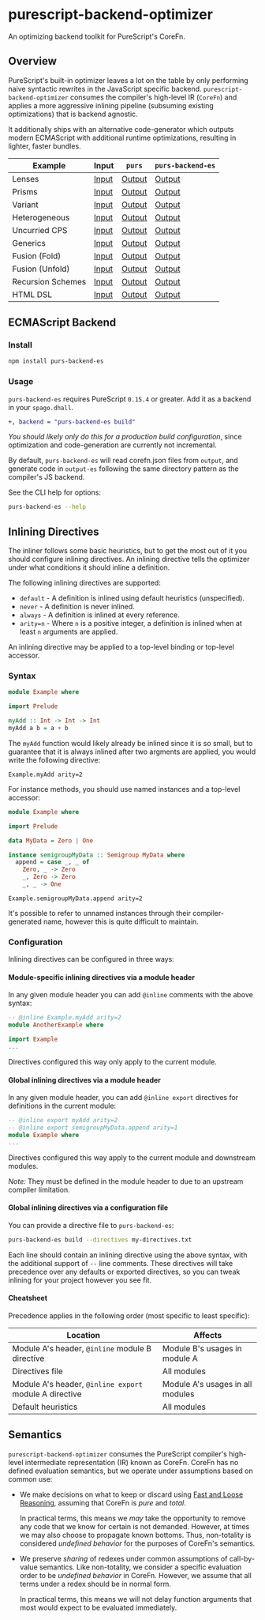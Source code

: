 # purescript-backend-optimizer

An optimizing backend toolkit for PureScript's CoreFn.

## Overview

PureScript's built-in optimizer leaves a lot on the table by only performing
naive syntactic rewrites in the JavaScript specific backend.
`purescript-backend-optimizer` consumes the compiler's high-level IR (`CoreFn`)
and applies a more aggressive inlining pipeline (subsuming existing
optimizations) that is backend agnostic.

It additionally ships with an alternative code-generator which outputs modern
ECMAScript with additional runtime optimizations, resulting in lighter, faster
bundles.

| Example | Input | `purs` | `purs-backend-es` |
|---------|-------|--------|-------------------|
| Lenses | [Input](./backend-es/test/snapshots/Snapshot.ProfunctorLenses01.purs) | [Output](https://try.purescript.org/?view=output&js=true&github=/aristanetworks/purescript-backend-optimizer/main/backend-es/test/snapshots/Snapshot.ProfunctorLenses01.purs) | [Output](./backend-es/test/snapshots-out/Snapshot.ProfunctorLenses01.js) |
| Prisms | [Input](./backend-es/test/snapshots/Snapshot.ProfunctorLenses02.purs) | [Output](https://try.purescript.org/?view=output&js=true&github=/aristanetworks/purescript-backend-optimizer/main/backend-es/test/snapshots/Snapshot.ProfunctorLenses02.purs) | [Output](./backend-es/test/snapshots-out/Snapshot.ProfunctorLenses02.js) |
| Variant | [Input](./backend-es/test/snapshots/Snapshot.Variant01.purs) | [Output](https://try.purescript.org/?view=output&js=true&github=/aristanetworks/purescript-backend-optimizer/main/backend-es/test/snapshots/Snapshot.Variant01.purs) | [Output](./backend-es/test/snapshots-out/Snapshot.Variant01.js) |
| Heterogeneous | [Input](./backend-es/test/snapshots/Snapshot.Heterogeneous01.purs) | [Output](https://try.purescript.org/?view=output&js=true&github=/aristanetworks/purescript-backend-optimizer/main/backend-es/test/snapshots/Snapshot.Heterogeneous01.purs) | [Output](./backend-es/test/snapshots-out/Snapshot.Heterogeneous01.js) |
| Uncurried CPS | [Input](./backend-es/test/snapshots/Snapshot.Cps02.purs) | [Output](https://try.purescript.org/?view=output&js=true&github=/aristanetworks/purescript-backend-optimizer/main/backend-es/test/snapshots/Snapshot.Cps02.purs) | [Output](./backend-es/test/snapshots-out/Snapshot.Cps02.js) |
| Generics | [Input](./backend-es/test/snapshots/Snapshot.KnownConstructors06.purs) | [Output](https://try.purescript.org/?view=output&js=true&github=/aristanetworks/purescript-backend-optimizer/main/backend-es/test/snapshots/Snapshot.KnownConstructors06.purs) | [Output](./backend-es/test/snapshots-out/Snapshot.KnownConstructors06.js) |
| Fusion (Fold) | [Input](./backend-es/test/snapshots/Snapshot.Fusion01.purs) | [Output](https://try.purescript.org/?view=output&js=true&github=/aristanetworks/purescript-backend-optimizer/main/backend-es/test/snapshots/Snapshot.Fusion01.purs) | [Output](./backend-es/test/snapshots-out/Snapshot.Fusion01.js) |
| Fusion (Unfold) | [Input](./backend-es/test/snapshots/Snapshot.Fusion02.purs) | [Output](https://try.purescript.org/?view=output&js=true&github=/aristanetworks/purescript-backend-optimizer/main/backend-es/test/snapshots/Snapshot.Fusion02.purs) | [Output](./backend-es/test/snapshots-out/Snapshot.Fusion02.js) |
| Recursion Schemes | [Input](./backend-es/test/snapshots/Snapshot.RecursionSchemes01.purs) | [Output](https://try.purescript.org/?view=output&js=true&github=/aristanetworks/purescript-backend-optimizer/main/backend-es/test/snapshots/Snapshot.RecursionSchemes01.purs) | [Output](./backend-es/test/snapshots-out/Snapshot.RecursionSchemes01.js) |
| HTML DSL | [Input](./backend-es/test/snapshots/Snapshot.Html.purs) | [Output](https://try.purescript.org/?view=output&js=true&github=/aristanetworks/purescript-backend-optimizer/main/backend-es/test/snapshots/Snapshot.Html.purs) | [Output](./backend-es/test/snapshots-out/Snapshot.Html.js) |

## ECMAScript Backend

### Install

```sh
npm install purs-backend-es
```

### Usage

`purs-backend-es` requires PureScript `0.15.4` or greater. Add it as a backend in your `spago.dhall`.

```diff
+, backend = "purs-backend-es build"
```

_You should likely only do this for a production build configuration_, since
optimization and code-generation are currently not incremental.

By default, `purs-backend-es` will read corefn.json files from `output`, and
generate code in `output-es` following the same directory pattern as the
compiler's JS backend.

See the CLI help for options:

```sh
purs-backend-es --help
```

## Inlining Directives

The inliner follows some basic heuristics, but to get the most out of it you
should configure inlining directives. An inlining directive tells the optimizer
under what conditions it should inline a definition.

The following inlining directives are supported:

  * `default` - A definition is inlined using default heuristics (unspecified).
  * `never` - A definition is never inlined.
  * `always` - A definition is inlined at every reference.
  * `arity=n` - Where `n` is a positive integer, a definition is inlined when
    at least `n` arguments are applied.

An inlining directive may be applied to a top-level binding or top-level accessor.

### Syntax

```purescript
module Example where

import Prelude

myAdd :: Int -> Int -> Int
myAdd a b = a + b
```

The `myAdd` function would likely already be inlined since it is so small, but
to guarantee that it is always inlined after two argments are applied, you would
write the following directive:

```
Example.myAdd arity=2
```

For instance methods, you should use named instances and a top-level accessor:

```purescript
module Example where

import Prelude

data MyData = Zero | One

instance semigroupMyData :: Semigroup MyData where
  append = case _, _ of
    Zero, _ -> Zero
    _, Zero -> Zero
    _, _ -> One
```

```
Example.semigroupMyData.append arity=2
```

It's possible to refer to unnamed instances through their compiler-generated
name, however this is quite difficult to maintain.

### Configuration

Inlining directives can be configured in three ways:

#### Module-specific inlining directives via a module header

In any given module header you can add `@inline` comments with the above syntax:

```purescript
-- @inline Example.myAdd arity=2
module AnotherExample where

import Example
...
```

Directives configured this way only apply to the current module.

#### Global inlining directives via a module header

In any given module header, you can add `@inline export` directives for definitions
in the current module:

```purescript
-- @inline export myAdd arity=2
-- @inline export semigroupMyData.append arity=1
module Example where
...
```

Directives configured this way apply to the current module and downstream
modules.

*Note:* They must be defined in the module header to due to an upstream compiler
limitation.

#### Global inlining directives via a configuration file

You can provide a directive file to `purs-backend-es`:

```sh
purs-backend-es build --directives my-directives.txt
```

Each line should contain an inlining directive using the above syntax, with the
additional support of `--` line comments. These directives will take precedence
over any defaults or exported directives, so you can tweak inlining for your
project however you see fit.

#### Cheatsheet

Precedence applies in the following order (most specific to least specific):

| Location | Affects |
|----------|---------|
| Module A's header, `@inline` module B directive | Module B's usages in module A |
| Directives file | All modules |
| Module A's header, `@inline export` module A directive | Module A's usages in all modules |
| Default heuristics | All modules |

## Semantics

`purescript-backend-optimizer` consumes the PureScript compiler's high-level
intermediate representation (IR) known as CoreFn. CoreFn has no defined
evaluation semantics, but we operate under assumptions based on common use:

* We make decisions on what to keep or discard using
  [Fast and Loose
  Reasoning](https://www.cs.ox.ac.uk/jeremy.gibbons/publications/fast+loose.pdf),
  assuming that CoreFn is _pure_ and _total_.

  In practical terms, this means we _may_ take the opportunity to remove any
  code that we know for certain is not demanded. However, at times we may also
  choose to propagate known bottoms. Thus, non-totality is considered _undefined
  behavior_ for the purposes of CoreFn's semantics.

* We preserve _sharing_ of redexes under common assumptions of call-by-value semantics.
  Like non-totality, we consider a specific evaluation order to be _undefined
  behavior_ in CoreFn. However, we assume that all terms under a redex should be
  in normal form.

  In practical terms, this means we will not delay function arguments that most
  would expect to be evaluated immediately.
